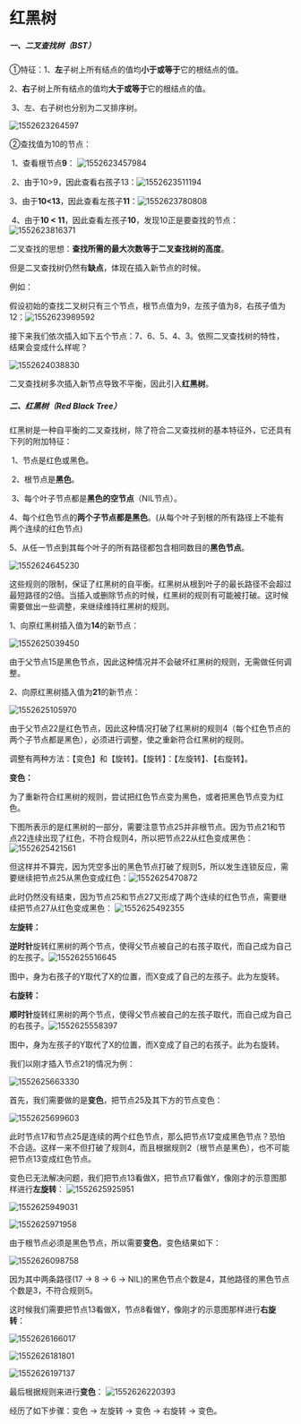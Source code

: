 # 红黑树

##### 一、二叉查找树（BST）

①特征：1、**左**子树上所有结点的值均**小于或等于**它的根结点的值。

​	        2、**右**子树上所有结点的值均**大于或等于**它的根结点的值。

​	        3、左、右子树也分别为二叉排序树。

![1552623264597](C:\Users\YUCHEN~1\AppData\Local\Temp\1552623264597.png)

②查找值为10的节点：

​	1、查看根节点**9**： ![1552623457984](C:\Users\YUCHEN~1\AppData\Local\Temp\1552623457984.png)

​	2、由于10>9，因此查看右孩子13：![1552623511194](C:\Users\YUCHEN~1\AppData\Local\Temp\1552623511194.png)

​	3、由于**10<13**，因此查看左孩子**11**：![1552623780808](C:\Users\YUCHEN~1\AppData\Local\Temp\1552623780808.png)

​	4、由于**10 < 11**，因此查看左孩子**10**，发现10正是要查找的节点： ![1552623816371](C:\Users\YUCHEN~1\AppData\Local\Temp\1552623816371.png)

二叉查找的思想：**查找所需的最大次数等于二叉查找树的高度**。

但是二叉查找树仍然有**缺点**，体现在插入新节点的时候。

例如：

假设初始的查找二叉树只有三个节点，根节点值为9，左孩子值为8，右孩子值为12：![1552623989592](C:\Users\YUCHEN~1\AppData\Local\Temp\1552623989592.png)

接下来我们依次插入如下五个节点：7、6、5、4、3。依照二叉查找树的特性，结果会变成什么样呢？ 

![1552624038830](C:\Users\YUCHEN~1\AppData\Local\Temp\1552624038830.png)

二叉查找树多次插入新节点导致不平衡，因此引入**红黑树**。

##### 二、红黑树（Red Black Tree）

红黑树是一种自平衡的二叉查找树，除了符合二叉查找树的基本特征外，它还具有下列的附加特征：

​	1、节点是红色或黑色。

​	2、根节点是**黑色**。

​	3、每个叶子节点都是**黑色的空节点**（NIL节点）。

​	4、每个红色节点的**两个子节点都是黑色**。(从每个叶子到根的所有路径上不能有两个连续的红色节点)

​	5、从任一节点到其每个叶子的所有路径都包含相同数目的**黑色节点**。

![1552624645230](C:\Users\YUCHEN~1\AppData\Local\Temp\1552624645230.png)

这些规则的限制，保证了红黑树的自平衡。红黑树从根到叶子的最长路径不会超过最短路径的2倍。当插入或删除节点的时候，红黑树的规则有可能被打破。这时候需要做出一些调整，来继续维持红黑树的规则。

1、向原红黑树插入值为**14**的新节点： 

![1552625039450](C:\Users\YUCHEN~1\AppData\Local\Temp\1552625039450.png)

由于父节点15是黑色节点，因此这种情况并不会破坏红黑树的规则，无需做任何调整。 

2、向原红黑树插入值为**21**的新节点： 

![1552625105970](C:\Users\YUCHEN~1\AppData\Local\Temp\1552625105970.png)

由于父节点22是红色节点，因此这种情况打破了红黑树的规则4（每个红色节点的两个子节点都是黑色），必须进行调整，使之重新符合红黑树的规则。 

调整有两种方法：【变色】和【旋转】。【旋转】：【左旋转】、【右旋转】。

**变色：**

为了重新符合红黑树的规则，尝试把红色节点变为黑色，或者把黑色节点变为红色。

下图所表示的是红黑树的一部分，需要注意节点25并非根节点。因为节点21和节点22连续出现了红色，不符合规则4，所以把节点22从红色变成黑色： ![1552625421561](C:\Users\YUCHEN~1\AppData\Local\Temp\1552625421561.png)

但这样并不算完，因为凭空多出的黑色节点打破了规则5，所以发生连锁反应，需要继续把节点25从黑色变成红色：![1552625470872](C:\Users\YUCHEN~1\AppData\Local\Temp\1552625470872.png)

此时仍然没有结束，因为节点25和节点27又形成了两个连续的红色节点，需要继续把节点27从红色变成黑色： ![1552625492355](C:\Users\YUCHEN~1\AppData\Local\Temp\1552625492355.png)

**左旋转：**

**逆时针**旋转红黑树的两个节点，使得父节点被自己的右孩子取代，而自己成为自己的左孩子。![1552625516645](C:\Users\YUCHEN~1\AppData\Local\Temp\1552625516645.png)

图中，身为右孩子的Y取代了X的位置，而X变成了自己的左孩子。此为左旋转。 

**右旋转：**

**顺时针**旋转红黑树的两个节点，使得父节点被自己的左孩子取代，而自己成为自己的右孩子。![1552625558397](C:\Users\YUCHEN~1\AppData\Local\Temp\1552625558397.png)

图中，身为左孩子的Y取代了X的位置，而X变成了自己的右孩子。此为右旋转。 

我们以刚才插入节点21的情况为例： 

![1552625663330](C:\Users\YUCHEN~1\AppData\Local\Temp\1552625663330.png)

首先，我们需要做的是**变色**，把节点25及其下方的节点变色： 

![1552625699603](C:\Users\YUCHEN~1\AppData\Local\Temp\1552625699603.png)

此时节点17和节点25是连续的两个红色节点，那么把节点17变成黑色节点？恐怕不合适。这样一来不但打破了规则4，而且根据规则2（根节点是黑色），也不可能把节点13变成红色节点。 

变色已无法解决问题，我们把节点13看做X，把节点17看做Y，像刚才的示意图那样进行**左旋转**： ![1552625925951](C:\Users\YUCHEN~1\AppData\Local\Temp\1552625925951.png)

![1552625949031](C:\Users\YUCHEN~1\AppData\Local\Temp\1552625949031.png)

![1552625971958](C:\Users\YUCHEN~1\AppData\Local\Temp\1552625971958.png)

由于根节点必须是黑色节点，所以需要**变色**，变色结果如下：

 ![1552626098758](C:\Users\YUCHEN~1\AppData\Local\Temp\1552626098758.png)

因为其中两条路径(17 -> 8 -> 6 -> NIL)的黑色节点个数是4，其他路径的黑色节点个数是3，不符合规则5。 

这时候我们需要把节点13看做X，节点8看做Y，像刚才的示意图那样进行**右旋转**：

 ![1552626166017](C:\Users\YUCHEN~1\AppData\Local\Temp\1552626166017.png)

![1552626181801](C:\Users\YUCHEN~1\AppData\Local\Temp\1552626181801.png)

![1552626197137](C:\Users\YUCHEN~1\AppData\Local\Temp\1552626197137.png)

最后根据规则来进行**变色**： ![1552626220393](C:\Users\YUCHEN~1\AppData\Local\Temp\1552626220393.png)

经历了如下步骤：变色 -> 左旋转 -> 变色 -> 右旋转 -> 变色。

